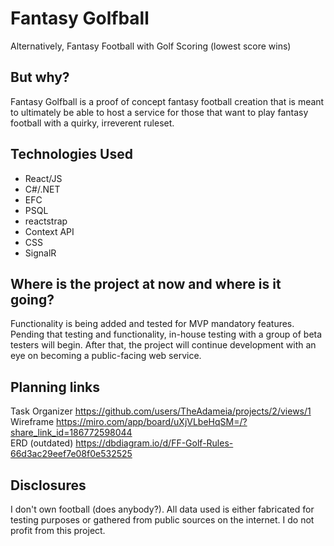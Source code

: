 # Fantasy Golfball
Alternatively, Fantasy Football with Golf Scoring (lowest score wins)

## But why?
Fantasy Golfball is a proof of concept fantasy football creation that is meant to ultimately be able to host a service for those that want to play fantasy football with a quirky, irreverent ruleset.

## Technologies Used
- React/JS
- C#/.NET
- EFC
- PSQL
- reactstrap
- Context API
- CSS
- SignalR

## Where is the project at now and where is it going?
Functionality is being added and tested for MVP mandatory features. Pending that testing and functionality, in-house testing with a group of beta testers will begin. After that, the project will continue development with an eye on becoming a public-facing web service.

## Planning links

Task Organizer https://github.com/users/TheAdameia/projects/2/views/1 \
Wireframe https://miro.com/app/board/uXjVLbeHqSM=/?share_link_id=186772598044 \
ERD (outdated) https://dbdiagram.io/d/FF-Golf-Rules-66d3ac29eef7e08f0e532525

## Disclosures
I don't own football (does anybody?). All data used is either fabricated for testing purposes or gathered from public sources on the internet. I do not profit from this project.